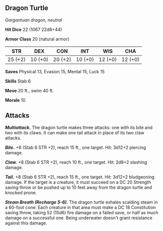 ## Dragon Turtle

*Gargantuan dragon, neutral*

**Hit Dice** 22 (1067 22d8+44)

**Armor Class** 20 (natural armor)

| STR     | DEX     | CON     | INT     | WIS     | CHA     |
|---------|---------|---------|---------|---------|---------|
| 25 (+2) | 10 (+0) | 20 (+2) | 10 (+0) | 12 (+0) | 12 (+0) |

**Saves** Physical 13, Evasion 15, Mental 15, Luck 15

**Skills** Stab 6

**Move** 20 ft., swim 40 ft.

**Morale** 10

## Attacks

***Multiattack.*** The dragon turtle makes three attacks: one with its bite and two with its claws. It can make one tail attack in place of its two claw attacks.

***Bite.*** +8 (Stab 6 STR +2), reach 15 ft., one target. Hit: 3d12+2 piercing damage.

***Claw.*** +8 (Stab 6 STR +2), reach 10 ft., one target. Hit: 2d8+2 slashing damage.

***Tail.*** +8 (Stab 6 STR +2), reach 15 ft., one target. Hit: 3d12+2 bludgeoning damage. If the target is a creature, it must succeed on a DC 20 Strength saving throw or be pushed up to 10 feet away from the dragon turtle and knocked prone.

***Steam Breath (Recharge 5-6).*** The dragon turtle exhales scalding steam in a 60-foot cone. Each creature in that area must make a DC 18 Constitution saving throw, taking 52 (15d6) fire damage on a failed save, or half as much damage on a successful one. Being underwater doesn't grant resistance against this damage.

